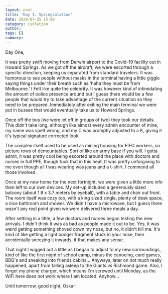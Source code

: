 ```yaml
---
layout: post
title: 'Day 1. Springsolation'
date: 2020-07-25 15:08
category: isolation
author: 
tags: []
summary: 
---
```


Day One,

It was pretty swift moving from Darwin airport to the Covid-19 facility out in Howard Springs. As we got off the aircraft, we were escorted through a specific direction, keeping us separated from standard travelers. It was humorous to see people without masks in the terminal having a little giggle saying things under their breath such as 'haha they must be from Melbourne.' I Felt like quite the celebrity. It was however kind of intimidating the amount of police presence around but I guess there would be a few people that would try to take advantage of the current situation so they need to be prepared. Immediately after exiting the main terminal we were put in busses that would eventually take us to Howard Springs.

Once off the bus (we were let off in groups of two) they took our details. This didn't take long, although like almost every admin encounter of mine, my name was spelt wrong, and my C was promptly adjusted to a K, giving it it's typical signature corrected look.

The complex itself used to be used as mining housing for FIFO workers, so picture rows of demountables. Sort of like an army base if you will. I gotta admit, it was pretty cool being escorted around the place with doctors and nurses in full PPE, though fuck that in this heat. It was pretty unforgiving to me even though all I was wearing was jeans and a t-shirt. I commend all those involved.

Once at my new home for the next fortnight, we were given a little more info then left to our own devices. My set-up included a generously sized balcony (about 1.8 x 3.7 meters by eyeball), with a table and chair out front. The room itself was cozy too, with a king sized single, plenty of desk space, a nice bathroom and shower. We didn't have a microwave, but I guess there wasn't any real point given we were delivered three meals a day.

After settling in a little, a few doctors and nurses began testing the new arrivals. I didn't think it was as bad as people made it out to be. Yes, it was weird getting something shoved down my nose, but no, it didn't kill me. It's kind of like getting a light booger fragment stuck in your nose, then accidentally sneezing it inwards, if that makes any sense.

That night I wigged out a little as I began to adjust to my new surroundings, kind of like the first night of school camp, minus the canoeing, card games, BBQ's and sneaking into friends cabins... Anyways, later on not much really happened, apart from falling asleep to the Giants vs Richmond game. Also, I forgot my phone charger, which means I'm screwed until Monday, as the WiFi here does not work where I am located. Anyhow...

Until tomorrow, good night,
Oskar